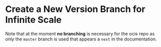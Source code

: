# Create a New Version Branch for Infinite Scale

Note that at the moment **no branching** is necessary for the ocis repo as only the `master` branch is used that appears a `next` in the documentation.

<!--
When doing a new release for Infinite Scale like `1.x`, a new version branch must be created based on `master`. It is necessary to do this in four steps. Please set the new and former version numbers accordingly

**Step 1: Create and configure the new `1.x` branch**

1.  Create a new `1.x` branch based on latest `origin/master`.
2.  Copy the `.drone.star` file from the _former_ `1.x-1` branch
    (it contains the correct branch specific setup rules and replaces the current one coming from master).
3.  In `.drone.star` set `latest_version` to `1.x` (on top in section `def main(ctx)`).
4.  In `site.yml` adjust all `-version` keys of the new and former releases accordingly
    (in section `asciidoc.attributes`).
5.  In `antora.yml` change the version from `next` to `1.x`.
6.  Run a build by entering `yarn antora-local`. No errors should occur.
7.  Commit the changes and push the new `1.x` branch. **DO NOT CREATE A PR!**

**Step 2: Configure the master branch to use the new `1.x` branch.**

9.  Create a new `changes_necessary_for_1.x` branch based on latest `origin/master`.
10.  In `.drone.star` set `latest_version` to `1.x` (on top in section `def main(ctx)`).
11. In `site.yml` in section `asciidoc.attributes`, adjust all `-version` keys related to this repo for the new and former releases accordingly. Note if those attributes exist in other content sources, they must be set to the identical value to create consistent test builds.
12. No changes in `antora.yml` but check if the version is set to `next`.
13. Run a build by entering `yarn antora-local`. No errors should occur.
14. Commit changes and push them.
15. Create a Pull Request. When CI is green, all is done correctly. Merge the PR to master.

**Step 3: Set the correct Branding build branches in the docs repo.**

16. In `site.yml` of [docs](https://github.com/owncloud/docs/blob/master/site.yml) adjust the last **two** branches at `url: https://github.com/owncloud/docs-client-branding.git` accordingly
    (in section `content.sources.url.branches`).
17. In `site.yml` of [docs](https://github.com/owncloud/docs/blob/master/site.yml) adjust all `-version` keys in section `attributes` related to this repo for the new and former releases accordingly.

**Step 4: Protection and Renaming**

18. Go to the settings of the this repository and change the protection of the branch list (Settings > Branches) so that the `1.x` branch gets protected and the `1.x-2` branch is no longer protected.
19. Rename the `1.x-2` branch to `x_archived_1.x-2`.

**Text Suggestion for Step 2**

The following text is a copy/paste suggestion for the PR in step 2, replace the branch numbers accordingly:
```
These are the changes necessary to finalize the creation of the 1.x branch.

The 1.x branch is already pushed and prepared and is included in the branch protection rules.

When 1.x (Infinite Scale) is finally out, the 1.x-2 branch can be archived,
see step 4 in https://github.com/owncloud/docs-client-branding/blob/master/docs/new-version-branch.md

Note, that the 1.x branch in this repo is already created, but the `latest` pointer on the web
will be set to it automatically when the tag in Branding is set. This means, that in the docs homepage,
`latest` will point to 1.x-1 until the tag in Branding Clients is set accordingly. When merging this PR,
1.x-2 will be dropped from the web but is available via pdf as usual.

Note, this PR must be merged before the 1.x tag in the Branding Clients repo is set to avoid a 404 for `latest`.

Note that a PR in docs must be made to announce the 1.x branch. The docs PR must be merged AFTER this PR is merged to avoid a CI error in docs.

Before merging this PR, we should take care that 1.x-2 has all changes necessary merged as post
merging the 1.x-2 pdf is fixed.

@michaelstingl @jesmrec fyi

@mmattel @EParzefall @phil-davis
post merging this, we need to backport all relevant changes to 1.x.
```

-->
